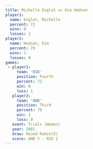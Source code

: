 ```yaml
---
title: Michelle Englot vs Kim Hodson
player1:                
  name: Englot, Michelle
  percent: 72           
  wins: 0               
  losses: 1             
player2:                
  name: Hodson, Kim     
  percent: 79           
  wins: 1               
  losses: 0             
games:
 - player1:          
     team: 'RID'     
     position: Fourth
     percent: 72     
     win: 0          
     loss: 1         
   player2:         
     team: 'AND'    
     position: Third
     percent: 79    
     win: 1         
     loss: 0        
   event: Trials (Women)
   year: 2001           
   draw: Round Robin(5) 
   score: AND 7 - RID 2 
---
```

